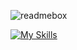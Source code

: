 ![readmebox](https://github.com/kertopati007/kertopati007/assets/33236958/187d3b5b-3e0a-419c-a396-16f9886ce98d)


[![My Skills](https://skillicons.dev/icons?i=php,flutter,html,mysql)](https://skillicons.dev)
